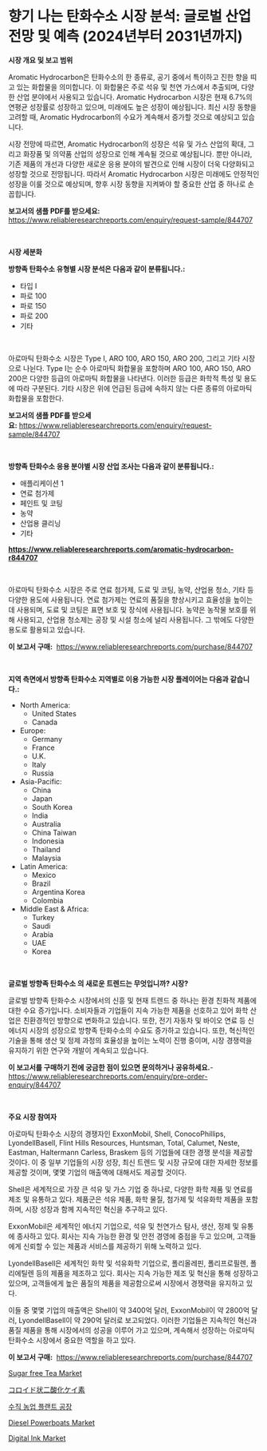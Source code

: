 <p><h1>향기 나는 탄화수소 시장 분석: 글로벌 산업 전망 및 예측 (2024년부터 2031년까지)</h1></p><p><strong>시장 개요 및 보고 범위</strong></p>
<p><p>Aromatic Hydrocarbon은 탄화수소의 한 종류로, 공기 중에서 특이하고 진한 향을 띠고 있는 화합물을 의미합니다. 이 화합물은 주로 석유 및 천연 가스에서 추출되며, 다양한 산업 분야에서 사용되고 있습니다. Aromatic Hydrocarbon 시장은 현재 6.7%의 연평균 성장률로 성장하고 있으며, 미래에도 높은 성장이 예상됩니다. 최신 시장 동향을 고려할 때, Aromatic Hydrocarbon의 수요가 계속해서 증가할 것으로 예상되고 있습니다.</p><p>시장 전망에 따르면, Aromatic Hydrocarbon의 성장은 석유 및 가스 산업의 확대, 그리고 화장품 및 의약품 산업의 성장으로 인해 계속될 것으로 예상됩니다. 뿐만 아니라, 기존 제품의 개선과 다양한 새로운 응용 분야의 발견으로 인해 시장이 더욱 다양화되고 성장할 것으로 전망됩니다. 따라서 Aromatic Hydrocarbon 시장은 미래에도 안정적인 성장을 이룰 것으로 예상되며, 향후 시장 동향을 지켜봐야 할 중요한 산업 중 하나로 손꼽힙니다.</p></p>
<p><strong>보고서의 샘플 PDF를 받으세요:</strong> <a href="https://www.reliableresearchreports.com/enquiry/request-sample/844707">https://www.reliableresearchreports.com/enquiry/request-sample/844707</a></p>
<p>&nbsp;</p>
<p><strong>시장 세분화</strong></p>
<p><strong>방향족 탄화수소 유형별 시장 분석은 다음과 같이 분류됩니다.:</strong></p>
<p><ul><li>타입 I</li><li>파로 100</li><li>파로 150</li><li>파로 200</li><li>기타</li></ul></p>
<p>&nbsp;</p>
<p><p>아로마틱 탄화수소 시장은 Type I, ARO 100, ARO 150, ARO 200, 그리고 기타 시장으로 나뉜다. Type I는 순수 아로마틱 화합물을 포함하며 ARO 100, ARO 150, ARO 200은 다양한 등급의 아로마틱 화합물을 나타낸다. 이러한 등급은 화학적 특성 및 용도에 따라 구분된다. 기타 시장은 위에 언급된 등급에 속하지 않는 다른 종류의 아로마틱 화합물을 포함한다.</p></p>
<p><strong>보고서의 샘플 PDF를 받으세요:</strong>&nbsp;<a href="https://www.reliableresearchreports.com/enquiry/request-sample/844707">https://www.reliableresearchreports.com/enquiry/request-sample/844707</a></p>
<p>&nbsp;</p>
<p><strong> 방향족 탄화수소 응용 분야별 시장 산업 조사는 다음과 같이 분류됩니다.:</strong></p>
<p><ul><li>애플리케이션 1</li><li>연료 첨가제</li><li>페인트 및 코팅</li><li>농약</li><li>산업용 클리닝</li><li>기타</li></ul></p>
<p><strong><a href="https://www.reliableresearchreports.com/aromatic-hydrocarbon-r844707">https://www.reliableresearchreports.com/aromatic-hydrocarbon-r844707</a></strong></p>
<p>&nbsp;</p>
<p><p>아로마틱 탄화수소 시장은 주로 연료 첨가제, 도료 및 코팅, 농약, 산업용 청소, 기타 등 다양한 용도에 사용됩니다. 연료 첨가제는 연료의 품질을 향상시키고 효율성을 높이는 데 사용되며, 도료 및 코팅은 표면 보호 및 장식에 사용됩니다. 농약은 농작물 보호를 위해 사용되고, 산업용 청소제는 공장 및 시설 청소에 널리 사용됩니다. 그 밖에도 다양한 용도로 활용되고 있습니다.</p></p>
<p><strong>이 보고서 구매:</strong>&nbsp; <a href="https://www.reliableresearchreports.com/purchase/844707">https://www.reliableresearchreports.com/purchase/844707</a></p>
<p>&nbsp;</p>
<p><strong>지역 측면에서 방향족 탄화수소 지역별로 이용 가능한 시장 플레이어는 다음과 같습니다.:</strong></p>
<p><ul>
    <li>
        North America:
        <ul>
            <li>United States</li>
            <li>Canada</li>
        </ul>
    </li>
    <li>
        Europe:
        <ul>
            <li>Germany</li>
            <li>France</li>
            <li>U.K.</li>
            <li>Italy</li>
            <li>Russia</li>
        </ul>
    </li>
    <li>
        Asia-Pacific:
        <ul>
            <li>China</li>
            <li>Japan</li>
            <li>South Korea</li>
            <li>India</li>
            <li>Australia</li>
            <li>China Taiwan</li>
            <li>Indonesia</li>
            <li>Thailand</li>
            <li>Malaysia</li>
        </ul>
    </li>
    <li>
        Latin America:
        <ul>
            <li>Mexico</li>
            <li>Brazil</li>
            <li>Argentina Korea</li>
            <li>Colombia</li>
        </ul>
    </li>
    <li>
        Middle East & Africa:
        <ul>
            <li>Turkey</li>
            <li>Saudi</li>
            <li>Arabia</li>
            <li>UAE</li>
            <li>Korea</li>
        </ul>
    </li>
    </ul></p>
<p>&nbsp;</p>
<p><strong>글로벌 방향족 탄화수소 의 새로운 트렌드는 무엇입니까? 시장?</strong></p>
<p><p>글로벌 방향족 탄화수소 시장에서의 신흥 및 현재 트렌드 중 하나는 환경 친화적 제품에 대한 수요 증가입니다. 소비자들과 기업들이 지속 가능한 제품을 선호하고 있어 화학 산업은 친환경적인 방향으로 변화하고 있습니다. 또한, 전기 자동차 및 바이오 연료 등 신 에너지 시장의 성장으로 방향족 탄화수소의 수요도 증가하고 있습니다. 또한, 혁신적인 기술을 통해 생산 및 정제 과정의 효율성을 높이는 노력이 진행 중이며, 시장 경쟁력을 유지하기 위한 연구와 개발이 계속되고 있습니다.</p></p>
<p><strong>이 보고서를 구매하기 전에 궁금한 점이 있으면 문의하거나 공유하세요.</strong>- <a href="https://www.reliableresearchreports.com/enquiry/pre-order-enquiry/844707">https://www.reliableresearchreports.com/enquiry/pre-order-enquiry/844707</a></p>
<p>&nbsp;</p>
<p><strong>주요 시장 참여자</strong></p>
<p><p>아로마틱 탄화수소 시장의 경쟁자인 ExxonMobil, Shell, ConocoPhillips, LyondellBasell, Flint Hills Resources, Huntsman, Total, Calumet, Neste, Eastman, Haltermann Carless, Braskem 등의 기업들에 대한 경쟁 분석을 제공할 것이다. 이 중 일부 기업들의 시장 성장, 최신 트렌드 및 시장 규모에 대한 자세한 정보를 제공할 것이며, 몇몇 기업의 매출액에 대해서도 제공할 것이다.</p><p>Shell은 세계적으로 가장 큰 석유 및 가스 기업 중 하나로, 다양한 화학 제품 및 연료를 제조 및 유통하고 있다. 제품군은 석유 제품, 화학 물질, 첨가제 및 석유화학 제품을 포함하며, 시장 성장과 함께 지속적인 혁신을 추구하고 있다.</p><p>ExxonMobil은 세계적인 에너지 기업으로, 석유 및 천연가스 탐사, 생산, 정제 및 유통에 종사하고 있다. 회사는 지속 가능한 환경 및 안전 경영에 중점을 두고 있으며, 고객들에게 신뢰할 수 있는 제품과 서비스를 제공하기 위해 노력하고 있다.</p><p>LyondellBasell은 세계적인 화학 및 석유화학 기업으로, 폴리올레핀, 폴리프로필렌, 폴리에틸렌 등의 제품을 제조하고 있다. 회사는 지속 가능한 제조 및 혁신을 통해 성장하고 있으며, 고객들에게 높은 품질의 제품을 제공함으로써 시장에서 경쟁력을 유지하고 있다.</p><p>이들 중 몇몇 기업의 매출액은 Shell이 약 3400억 달러, ExxonMobil이 약 2800억 달러, LyondellBasell이 약 290억 달러로 보고되었다. 이러한 기업들은 지속적인 혁신과 품질 제품을 통해 시장에서의 성공을 이루어 가고 있으며, 계속해서 성장하는 아로마틱 탄화수소 시장에서 중요한 역할을 하고 있다.</p></p>
<p><strong>이 보고서 구매:</strong>&nbsp;&nbsp;<a href="https://www.reliableresearchreports.com/purchase/844707">https://www.reliableresearchreports.com/purchase/844707</a></p>
<p><p><a href="https://github.com/abdelrhmankishk22/Market-Research-Report-List-3/blob/main/sugar-free-tea-market.md">Sugar free Tea Market</a></p><p><a href="https://medium.com/@grarrity46/%E3%82%B3%E3%83%AD%E3%82%A4%E3%83%80%E3%83%AB%E3%82%B7%E3%83%AA%E3%82%B3%E3%83%B3%E3%83%80%E3%82%A4%E3%82%AA%E3%82%AD%E3%82%B7%E3%83%89%E5%B8%82%E5%A0%B4%E8%A6%8F%E6%A8%A1-%E5%B8%82%E5%A0%B4%E5%B1%95%E6%9C%9B%E3%81%8A%E3%82%88%E3%81%B3%E5%B8%82%E5%A0%B4%E4%BA%88%E6%B8%AC-2024%E5%B9%B4%E3%81%8B%E3%82%892031%E5%B9%B4-bbbb4c4b573d">コロイド状二酸化ケイ素</a></p><p><a href="https://github.com/vsckjg50460/Market-Research-Report-List-1/blob/main/866858417520.md">수직 농업 플랜트 공장</a></p><p><a href="https://www.linkedin.com/pulse/diesel-powerboats-market-comprehensive-report-its-share-amp-growth-no5qf?trackingId=eWGS2GPSAR0vCJwpD7FBGQ%3D%3D">Diesel Powerboats Market</a></p><p><a href="https://issuu.com/reportprime-2/docs/digital-ink-market-size-2030.pptx">Digital Ink Market</a></p></p>